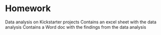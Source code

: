 # Homework

Data analysis on Kickstarter projects 
Contains an excel sheet with the data analysis
Contains a Word doc with the findings from the data analysis
